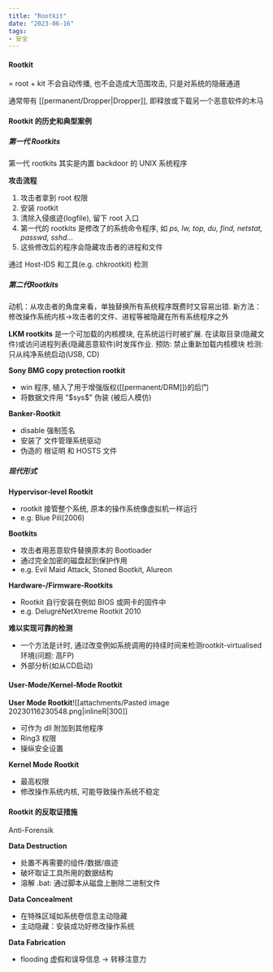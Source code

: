```yaml
---
title: "Rootkit"
date: "2023-06-16"
tags:
- 安全
---
```


#### Rootkit
= root + kit
不会自动传播, 也不会造成大范围攻击, 只是对系统的隐蔽通道

通常带有 [[permanent/Dropper|Dropper]], 即释放或下载另一个恶意软件的木马

#### Rootkit 的历史和典型案例
##### 第一代 Rootkits
第一代 rootkits 其实是内置 backdoor 的 UNIX 系统程序

**攻击流程**
1. 攻击者拿到 root 权限
2. 安装 rootkit
3. 清除入侵痕迹(logfile), 留下 root 入口
4. 第一代的 rootkits 是修改了的系统命令程序, 如 _ps, lw, top, du, find, netstat, passwd, sshd..._
5. 这些修改后的程序会隐藏攻击者的进程和文件

通过 Host-IDS 和工具(e.g. chkrootkit) 检测

##### 第二代Rootkits
动机：从攻击者的角度来看，单独替换所有系统程序既费时又容易出错.
新方法：修改操作系统内核→攻击者的文件、进程等被隐藏在所有系统程序之外

**LKM rootkits**
是一个可加载的内核模块, 在系统运行时被扩展. 在读取目录(隐藏文件)或访问进程列表(隐藏恶意软件)时发挥作业.
预防: 禁止重新加载内核模块
检测: 只从纯净系统启动(USB, CD)

**Sony BMG copy protection rootkit**
- win 程序, 植入了用于增强版权([[permanent/DRM]])的后门
- 将数据文件用 "\$sys\$" 伪装 (被后人模仿)

**Banker-Rootkit**
- disable 强制签名
- 安装了 文件管理系统驱动
- 伪造的 根证明 和 HOSTS 文件

##### 现代形式

**Hypervisor-level Rootkit**
- rootkit 接管整个系统, 原本的操作系统像虚拟机一样运行
- e.g. Blue Pill(2006)

**Bootkits**
- 攻击者用恶意软件替换原本的 Bootloader
- 通过完全加密的磁盘起到保护作用
- e.g. Evil Maid Attack, Stoned Bootkit, Alureon 

**Hardware-/Firmware-Rootkits**
- Rootkit 自行安装在例如 BIOS 或网卡的固件中
- e.g. DelugréNetXtreme Rootkit 2010

**难以实现可靠的检测**
- 一个方法是计时, 通过改变例如系统调用的持续时间来检测rootkit-virtualised环境(问题: 高FP)
- 外部分析(如从CD启动)

#### User-Mode/Kernel-Mode Rootkit
**User Mode Rootkit**![[attachments/Pasted image 20230116230548.png|inlineR|300]]
- 可作为 dll 附加到其他程序
- Ring3 权限
- 操纵安全设置

**Kernel Mode Rootkit**
- 最高权限
- 修改操作系统内核, 可能导致操作系统不稳定


#### Rootkit 的反取证措施
Anti-Forensik

**Data Destruction**
- 处置不再需要的组件/数据/痕迹
- 破坏取证工具所用的数据结构
- 溶解 .bat: 通过脚本从磁盘上删除二进制文件

**Data Concealment**
- 在特殊区域如系统卷信息主动隐藏
- 主动隐藏：安装成功好修改操作系统

**Data Fabrication**
- flooding 虚假和误导信息 -> 转移注意力